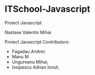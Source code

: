 # ITSchool-Javascript
Proiect Javascript

Nastase Valentin Mihai 

Proiect Javascript
Contributors:

- Fagadau Andrei;
- Manu M
- Ungureanu Mihai;
- Iosipescu Adrian Ionut;
